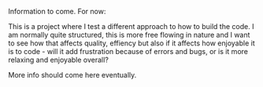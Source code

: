 Information to come. For now:  

This is a project where I test a different approach to how to build the code. I am normally quite structured, this is more free flowing in nature and I want to see how that affects quality, effiency but also if it affects how enjoyable it is to code - will it add frustration because of errors and bugs, or is it more relaxing and enjoyable overall?  
  
More info should come here eventually.  